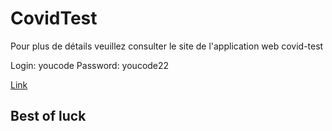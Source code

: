 # CovidTest


Pour plus de détails veuillez consulter le site de l'application web covid-test

Login: youcode
Password: youcode22


[Link](//https://meryemeelhajouji.github.io/testCovid-19/)

## Best of luck

